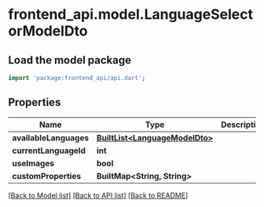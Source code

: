 # frontend_api.model.LanguageSelectorModelDto

## Load the model package
```dart
import 'package:frontend_api/api.dart';
```

## Properties
Name | Type | Description | Notes
------------ | ------------- | ------------- | -------------
**availableLanguages** | [**BuiltList&lt;LanguageModelDto&gt;**](LanguageModelDto.md) |  | [optional] 
**currentLanguageId** | **int** |  | [optional] 
**useImages** | **bool** |  | [optional] 
**customProperties** | **BuiltMap&lt;String, String&gt;** |  | [optional] 

[[Back to Model list]](../README.md#documentation-for-models) [[Back to API list]](../README.md#documentation-for-api-endpoints) [[Back to README]](../README.md)


